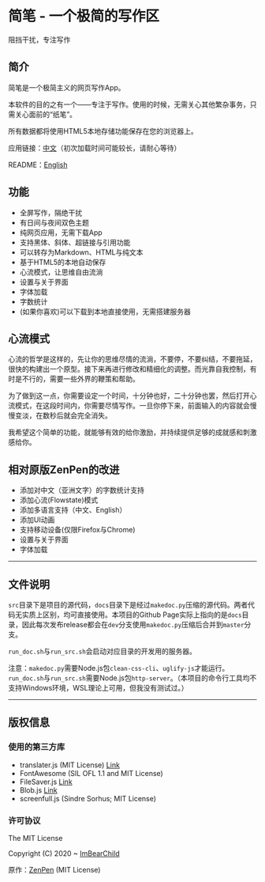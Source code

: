 # 简笔 - 一个极简的写作区

阻挡干扰，专注写作

## 简介

简笔是一个极简主义的网页写作App。

本软件的目的之有一个——专注于写作。使用的时候，无需关心其他繁杂事务，只需关心面前的“纸笔”。

所有数据都将使用HTML5本地存储功能保存在您的浏览器上。

应用链接：[中文](https://imbearchild.github.io/ZenPenPlus/index.html?lang=cn)（初次加载时间可能较长，请耐心等待）

README：[English](https://github.com/ImBearChild/ZenPenPlus/blob/master/readme_en.md)

## 功能

* 全屏写作，隔绝干扰
* 有日间与夜间双色主题
* 纯网页应用，无需下载App
* 支持黑体、斜体、超链接与引用功能
* 可以转存为Markdown、HTML与纯文本
* 基于HTML5的本地自动保存
* 心流模式，让思维自由流淌
* 设置与关于界面
* 字体加载
* 字数统计
* (如果你喜欢)可以下载到本地直接使用，无需搭建服务器

## 心流模式

心流的哲学是这样的，先让你的思维尽情的流淌，不要停，不要纠结，不要拖延，很快的构建出一个原型。接下来再进行修改和精细化的调整。而光靠自我控制，有时是不行的，需要一些外界的鞭策和帮助。

为了做到这一点，你需要设定一个时间，十分钟也好，二十分钟也罢，然后打开心流模式，在这段时间内，你需要尽情写作。一旦你停下来，前面输入的内容就会慢慢变淡，在数秒后就会完全消失。

我希望这个简单的功能，就能够有效的给你激励，并持续提供足够的成就感和刺激感给你。

## 相对原版ZenPen的改进

* 添加对中文（亚洲文字）的字数统计支持
* 添加心流(Flowstate)模式
* 添加多语言支持（中文、English）
* 添加UI动画
* 支持移动设备(仅限Firefox与Chrome)
* 设置与关于界面
* 字体加载

---------

## 文件说明

`src`目录下是项目的源代码，`docs`目录下是经过`makedoc.py`压缩的源代码。两者代码无实质上区别，均可直接使用。本项目的Github Page实际上指向的是`docs`目录，因此每次发布release都会在`dev`分支使用`makedoc.py`压缩后合并到`master`分支。

`run_doc.sh`与`run_src.sh`会启动对应目录的开发用的服务器。

注意：`makedoc.py`需要Node.js包`clean-css-cli`、`uglify-js`才能运行。`run_doc.sh`与`run_src.sh`需要Node.js包`http-server`。（本项目的命令行工具均不支持Windows环境，WSL理论上可用，但我没有测试过。）

---------

## 版权信息

### 使用的第三方库

* translater.js (MIT License) [Link](https://github.com/jaywcjlove/translater.js)
* FontAwesome (SIL OFL 1.1 and MIT License)
* FileSaver.js [Link](http://purl.eligrey.com/github/FileSaver.js/blob/master/FileSaver.js)
* Blob.js [Link](http://purl.eligrey.com/github/Blob.js/blob/master/Blob.js)
* screenfull.js (Sindre Sorhus; MIT License)

### 许可协议

The MIT License

Copyright (C) 2020 ~ [ImBearChild](https://github.com/ImBearChild/)

原作：[ZenPen](https://github.com/tholman/zenpen) (MIT License)
